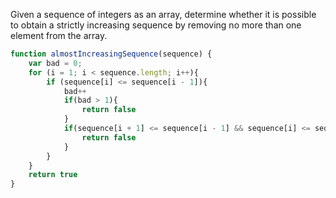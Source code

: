 Given a sequence of integers as an array, determine whether it is possible to obtain a strictly increasing sequence by removing no more than one element from the array.

```javascript
function almostIncreasingSequence(sequence) {
    var bad = 0;
    for (i = 1; i < sequence.length; i++){
        if (sequence[i] <= sequence[i - 1]){
            bad++
            if(bad > 1){
                return false
            }
            if(sequence[i + 1] <= sequence[i - 1] && sequence[i] <= sequence[i - 2]){
                return false
            }
        }
    }
    return true
}
```
